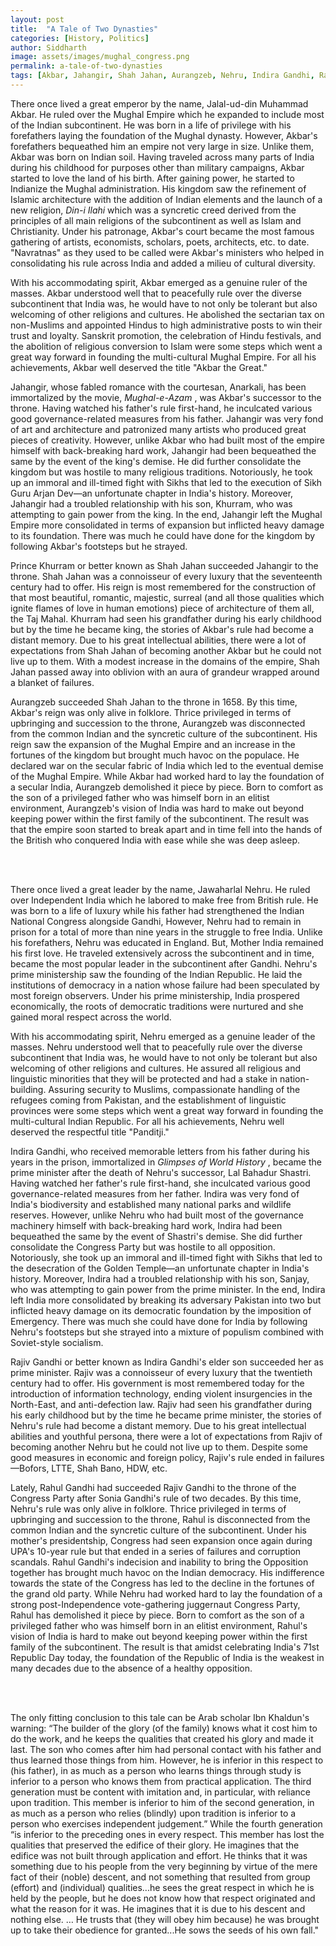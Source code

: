 ```yaml
---
layout: post
title:  "A Tale of Two Dynasties"
categories: [History, Politics]
author: Siddharth
image: assets/images/mughal_congress.png
permalink: a-tale-of-two-dynasties
tags: [Akbar, Jahangir, Shah Jahan, Aurangzeb, Nehru, Indira Gandhi, Rajiv Gandhi, Rahul Gandhi, Ibn Khaldun]
---
```

There once lived a great emperor by the name, Jalal-ud-din Muhammad Akbar. He ruled over the Mughal Empire which he expanded to include most of the Indian subcontinent. He was born in a life of privilege with his forefathers laying the foundation of the Mughal dynasty. However, Akbar's forefathers bequeathed him an empire not very large in size. Unlike them, Akbar was born on Indian soil. Having traveled across many parts of India during his childhood for purposes other than military campaigns, Akbar started to love the land of his birth. After gaining power, he started to Indianize the Mughal administration. His kingdom saw the refinement of Islamic architecture with the addition of Indian elements and the launch of a new religion, <i> Din-i Ilahi </i> which was a syncretic creed derived from the principles of all main religions of the subcontinent as well as Islam and Christianity. Under his patronage, Akbar's court became the most famous gathering of artists, economists, scholars, poets, architects, etc. to date. "Navratnas" as they used to be called were Akbar's ministers who helped in consolidating his rule across India and added a milieu of cultural diversity. 

With his accommodating spirit, Akbar emerged as a genuine ruler of the masses. Akbar understood well that to peacefully rule over the diverse subcontinent that India was, he would have to not only be tolerant but also welcoming of other religions and cultures. He abolished the sectarian tax on non-Muslims and appointed Hindus to high administrative posts to win their trust and loyalty. Sanskrit promotion, the celebration of Hindu festivals, and the abolition of religious conversion to Islam were some steps which went a great way forward in founding the multi-cultural Mughal Empire. For all his achievements, Akbar well deserved the title "Akbar the Great."

Jahangir, whose fabled romance with the courtesan, Anarkali, has been immortalized by the movie, <i> Mughal-e-Azam </i>, was Akbar's successor to the throne. Having watched his father's rule first-hand, he inculcated various good governance-related measures from his father. Jahangir was very fond of art and architecture and patronized many artists who produced great pieces of creativity. However, unlike Akbar who had built most of the empire himself with back-breaking hard work, Jahangir had been bequeathed the same by the event of the king's demise. He did further consolidate the kingdom but was hostile to many religious traditions. Notoriously, he took up an immoral and ill-timed fight with Sikhs that led to the execution of Sikh Guru Arjan Dev—an unfortunate chapter in India's history. Moreover, Jahangir had a troubled relationship with his son, Khurram, who was attempting to gain power from the king. In the end, Jahangir left the Mughal Empire more consolidated in terms of expansion but inflicted heavy damage to its foundation. There was much he could have done for the kingdom by following Akbar's footsteps but he strayed.

Prince Khurram or better known as Shah Jahan succeeded Jahangir to the throne. Shah Jahan was a connoisseur of every luxury that the seventeenth century had to offer. His reign is most remembered for the construction of that most beautiful, romantic, majestic, surreal (and all those qualities which ignite flames of love in human emotions) piece of architecture of them all, the Taj Mahal. Khurram had seen his grandfather during his early childhood but by the time he became king, the stories of Akbar's rule had become a distant memory. Due to his great intellectual abilities, there were a lot of expectations from Shah Jahan of becoming another Akbar but he could not live up to them. With a modest increase in the domains of the empire, Shah Jahan passed away into oblivion with an aura of grandeur wrapped around a blanket of failures.

Aurangzeb succeeded Shah Jahan to the throne in 1658. By this time, Akbar's reign was only alive in folklore. Thrice privileged in terms of upbringing and succession to the throne, Aurangzeb was disconnected from the common Indian and the syncretic culture of the subcontinent. His reign saw the expansion of the Mughal Empire and an increase in the fortunes of the kingdom but brought much havoc on the populace. He declared war on the secular fabric of India which led to the eventual demise of the Mughal Empire. While Akbar had worked hard to lay the foundation of a secular India, Aurangzeb demolished it piece by piece. Born to comfort as the son of a privileged father who was himself born in an elitist environment, Aurangzeb's vision of India was hard to make out beyond keeping power within the first family of the subcontinent. The result was that the empire soon started to break apart and in time fell into the hands of the British who conquered India with ease while she was deep asleep.

<div class="paragraph"><p><br>
<br></p></div>

There once lived a great leader by the name, Jawaharlal Nehru. He ruled over Independent India which he labored to make free from British rule. He was born to a life of luxury while his father had strengthened the Indian National Congress alongside Gandhi, However, Nehru had to remain in prison for a total of more than nine years in the struggle to free India. Unlike his forefathers, Nehru was educated in England. But, Mother India remained his first love. He traveled extensively across the subcontinent and in time, became the most popular leader in the subcontinent after Gandhi. Nehru's prime ministership saw the founding of the Indian Republic. He laid the institutions of democracy in a nation whose failure had been speculated by most foreign observers. Under his prime ministership, India prospered economically, the roots of democratic traditions were nurtured and she gained moral respect across the world.

With his accommodating spirit, Nehru emerged as a genuine leader of the masses. Nehru understood well that to peacefully rule over the diverse subcontinent that India was, he would have to not only be tolerant but also welcoming of other religions and cultures. He assured all religious and linguistic minorities that they will be protected and had a stake in nation-building. Assuring security to Muslims, compassionate handling of the refugees coming from Pakistan, and the establishment of linguistic provinces were some steps which went a great way forward in founding the multi-cultural Indian Republic. For all his achievements, Nehru well deserved the respectful title "Panditji."

Indira Gandhi, who received memorable letters from his father during his years in the prison, immortalized in <i> Glimpses of World History </i>, became the prime minister after the death of Nehru's successor, Lal Bahadur Shastri. Having watched her father's rule first-hand, she inculcated various good governance-related measures from her father. Indira was very fond of India's biodiversity and established many national parks and wildlife reserves. However, unlike Nehru who had built most of the governance machinery himself with back-breaking hard work, Indira had been bequeathed the same by the event of Shastri's demise. She did further consolidate the Congress Party but was hostile to all opposition. Notoriously, she took up an immoral and ill-timed fight with Sikhs that led to the desecration of the Golden Temple—an unfortunate chapter in India's history. Moreover, Indira had a troubled relationship with his son, Sanjay, who was attempting to gain power from the prime minister. In the end, Indira left India more consolidated by breaking its adversary Pakistan into two but inflicted heavy damage on its democratic foundation by the imposition of Emergency. There was much she could have done for India by following Nehru's footsteps but she strayed into a mixture of populism combined with Soviet-style socialism.

Rajiv Gandhi or better known as Indira Gandhi's elder son succeeded her as prime minister. Rajiv was a connoisseur of every luxury that the twentieth century had to offer. His government is most remembered today for the introduction of information technology, ending violent insurgencies in the North-East, and anti-defection law. Rajiv had seen his grandfather during his early childhood but by the time he became prime minister, the stories of Nehru's rule had become a distant memory. Due to his great intellectual abilities and youthful persona, there were a lot of expectations from Rajiv of becoming another Nehru but he could not live up to them. Despite some good measures in economic and foreign policy, Rajiv's rule ended in failures—Bofors, LTTE, Shah Bano, HDW, etc.

Lately, Rahul Gandhi had succeeded Rajiv Gandhi to the throne of the Congress Party after Sonia Gandhi's rule of two decades. By this time, Nehru's rule was only alive in folklore. Thrice privileged in terms of upbringing and succession to the throne, Rahul is disconnected from the common Indian and the syncretic culture of the subcontinent. Under his mother's presidentship, Congress had seen expansion once again during UPA's 10-year rule but that ended in a series of failures and corruption scandals. Rahul Gandhi's indecision and inability to bring the Opposition together has brought much havoc on the Indian democracy. His indifference towards the state of the Congress has led to the decline in the fortunes of the grand old party. While Nehru had worked hard to lay the foundation of a strong post-Independence vote-gathering juggernaut Congress Party, Rahul has demolished it piece by piece. Born to comfort as the son of a privileged father who was himself born in an elitist environment, Rahul's vision of India is hard to make out beyond keeping power within the first family of the subcontinent. The result is that amidst celebrating India's 71st Republic Day today, the foundation of the Republic of India is the weakest in many decades due to the absence of a healthy opposition.

<div class="paragraph"><p><br>
<br></p></div>

The only fitting conclusion to this tale can be Arab scholar Ibn Khaldun's warning: “The builder of the glory (of the family) knows what it cost him to do the work, and he keeps the qualities that created his glory and made it last. The son who comes after him had personal contact with his father and thus learned those things from him. However, he is inferior in this respect to (his father), in as much as a person who learns things through study is inferior to a person who knows them from practical application. The third generation must be content with imitation and, in particular, with reliance upon tradition. This member is inferior to him of the second generation, in as much as a person who relies (blindly) upon tradition is inferior to a person who exercises independent judgement.” While the fourth generation “is inferior to the preceding ones in every respect. This member has lost the qualities that preserved the edifice of their glory. He imagines that the edifice was not built through application and effort. He thinks that it was something due to his people from the very beginning by virtue of the mere fact of their (noble) descent, and not something that resulted from group (effort) and (individual) qualities...he sees the great respect in which he is held by the people, but he does not know how that respect originated and what the reason for it was. He imagines that it is due to his descent and nothing else. … He trusts that (they will obey him because) he was brought up to take their obedience for granted...He sows the seeds of his own fall."